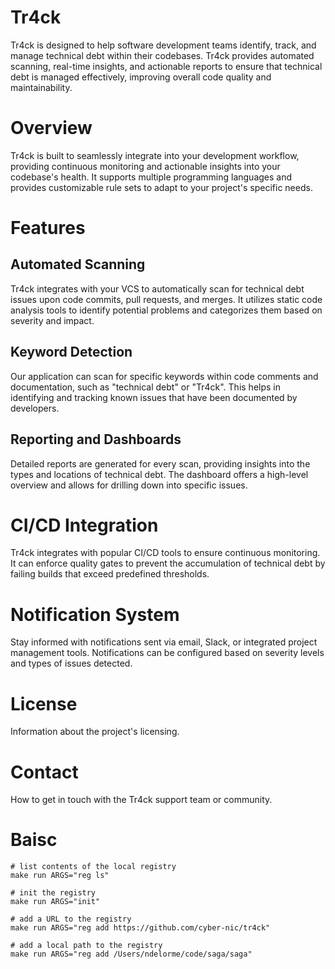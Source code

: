 # Tr4ck

Tr4ck is designed to help software development teams identify, track, and manage technical debt within their codebases. Tr4ck provides automated scanning, real-time insights, and actionable reports to ensure that technical debt is managed effectively, improving overall code quality and maintainability.

# Overview

Tr4ck is built to seamlessly integrate into your development workflow, providing continuous monitoring and actionable insights into your codebase's health. It supports multiple programming languages and provides customizable rule sets to adapt to your project's specific needs.

# Features

## Automated Scanning

Tr4ck integrates with your VCS to automatically scan for technical debt issues upon code commits, pull requests, and merges. It utilizes static code analysis tools to identify potential problems and categorizes them based on severity and impact.

## Keyword Detection

Our application can scan for specific keywords within code comments and documentation, such as "technical debt" or "Tr4ck". This helps in identifying and tracking known issues that have been documented by developers.

## Reporting and Dashboards

Detailed reports are generated for every scan, providing insights into the types and locations of technical debt. The dashboard offers a high-level overview and allows for drilling down into specific issues.

# CI/CD Integration

Tr4ck integrates with popular CI/CD tools to ensure continuous monitoring. It can enforce quality gates to prevent the accumulation of technical debt by failing builds that exceed predefined thresholds.

# Notification System

Stay informed with notifications sent via email, Slack, or integrated project management tools. Notifications can be configured based on severity levels and types of issues detected.

# License

Information about the project's licensing.

# Contact

How to get in touch with the Tr4ck support team or community.

# Baisc

```
# list contents of the local registry
make run ARGS="reg ls"

# init the registry
make run ARGS="init"

# add a URL to the registry
make run ARGS="reg add https://github.com/cyber-nic/tr4ck"

# add a local path to the registry
make run ARGS="reg add /Users/ndelorme/code/saga/saga"
```
